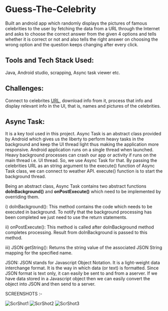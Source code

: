 # Guess-The-Celebrity
Built an android app which randomly displays the pictures of famous celebrities to the user by fetching the data from a URL through the Internet and asks to choose the correct answer from the given 4 options and tells whether it is correct or not and also tells the right answer on choosing the wrong option and the question keeps changing after every click.

## Tools and Tech Stack Used:
Java, Android studio, scrapping, Async task viewer etc.

## Challenges:
Connect to celebrites [URL](https://www.imdb.com/list/ls052283250/), download info from it, process that info and display relevant info in the UI, that is, names and pictures of the celebrities.

## Async Task:
It is a key tool used in this project. Async Task is an abstract class provided by Android which gives us the liberty to perform heavy tasks in the background and keep the UI thread light thus making the application more responsive. Android application runs on a single thread when launched. Heavy background processes can crash our app or activity if runs on the main thread i.e. UI thread. So, we use Async Task for that.
By passing the celebrities URL as an string argument to the execute() function of Async Task class, we can connect to weather API. execute() function is to start the background thread.

Being an abstract class, Async Task contains two abstract functions **doInBackground()** and **onPostExecute()** which need to be implemented by overriding them.

i) doInBackground(): This method contains the code which needs to be executed in background. To notify that the background processing has been completed we just need to use the return statements.

ii) onPostExecute(): This method is called after doInBackground method completes processing. Result from doInBackground is passed to this method.

iii) JSON getString(): Returns the string value of the associated JSON String mapping for the specified name.


JSON:
JSON stands for Javascript Object Notation. It is a light-weight data interchange format. It is the way in which data (or text) is formatted.
Since JSON format is text only, it can easily be sent to and from a aserver. If we have data stored in a Javascript object then we can easily convert the object into JSON and then send to a server.

SCREENSHOTS :-

![ScrShot1](https://user-images.githubusercontent.com/91591163/201874748-acea10ca-f8aa-41f9-a1d1-90be712425ee.jpg)
![ScrShot2](https://user-images.githubusercontent.com/91591163/201874851-30d81fb8-3888-40fc-bddb-38cd658f3e2e.jpg)
![ScrShot3](https://user-images.githubusercontent.com/91591163/201874903-bc5a55c1-c05c-4e78-94de-89c4ed9d64fe.jpg)
